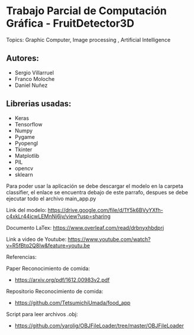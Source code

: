 # Trabajo Parcial de Computación Gráfica - FruitDetector3D
Topics: Graphic Computer, Image processing , Artificial Intelligence

## Autores:
* Sergio Villarruel
* Franco Moloche
* Daniel Nuñez

## Librerias usadas:

* Keras
* Tensorflow
* Numpy
* Pygame
* Pyopengl
* Tkinter
* Matplotlib
* PIL
* opencv
* sklearn

Para poder usar la aplicación se debe descargar el modelo en la carpeta classifier, el enlace se encuentra debajo de este parrafo, despues se debe ejecutar todo el archivo main_app.py

Link del modelo: https://drive.google.com/file/d/1Y5k6BVyYXfh-c4xkLr44icwLEMnNj6jv/view?usp=sharing

Documento LaTex:  https://www.overleaf.com/read/drbnyxhbdprj

Link a video de Youtube: https://www.youtube.com/watch?v=R5fBtq2Q8Iw&feature=youtu.be

Referencias:

Paper Reconocimiento de comida:
* https://arxiv.org/pdf/1612.00983v2.pdf

Repositorio Reconocimiento de comida:
* https://github.com/TetsumichiUmada/food_app

Script para leer archivos .obj:
* https://github.com/yarolig/OBJFileLoader/tree/master/OBJFileLoader
